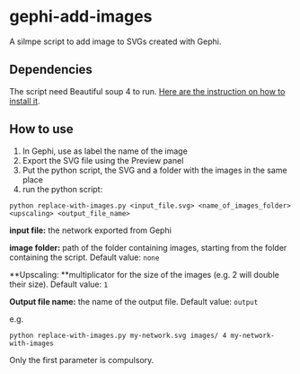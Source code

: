 # gephi-add-images
A silmpe script to add image to SVGs created with Gephi.

## Dependencies

The script need Beautiful soup 4 to run. [Here are the instruction on how to install it](https://www.crummy.com/software/BeautifulSoup/bs4/doc/).

## How to use

1. In Gephi, use as label the name of the image
2. Export the SVG file using the Preview panel
3. Put the python script, the SVG and a folder with the images in the same place
4. run the python script:

`python replace-with-images.py <input_file.svg> <name_of_images_folder> <upscaling> <output_file_name>`

**input file:** the network exported from Gephi

**image folder:** path of the folder containing images, starting from the folder containing the script. Default value: `none`

**Upscaling: **multiplicator for the size of the images (e.g. 2 will double their size). Default value: `1`

**Output file name:** the name of the output file. Default value: `output`

e.g.

`python replace-with-images.py my-network.svg images/ 4 my-network-with-images`

Only the first parameter is compulsory.